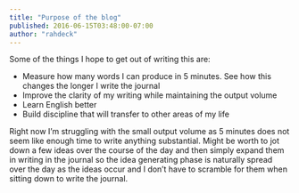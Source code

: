 ```yaml
---
title: "Purpose of the blog"
published: 2016-06-15T03:48:00-07:00
author: "rahdeck"
---
```

Some of the things I hope to get out of writing this are:

- Measure how many words I can produce in 5 minutes. See how this changes the longer I write the journal
- Improve the clarity of my writing while maintaining the output volume
- Learn English better
- Build discipline that will transfer to other areas of my life

Right now I’m struggling with the small output volume as 5 minutes does not seem like enough time to write anything substantial. Might be worth to jot down a few ideas over the course of the day and then simply expand them in writing in the journal so the idea generating phase is naturally spread over the day as the ideas occur and I don’t have to scramble for them when sitting down to write the journal.